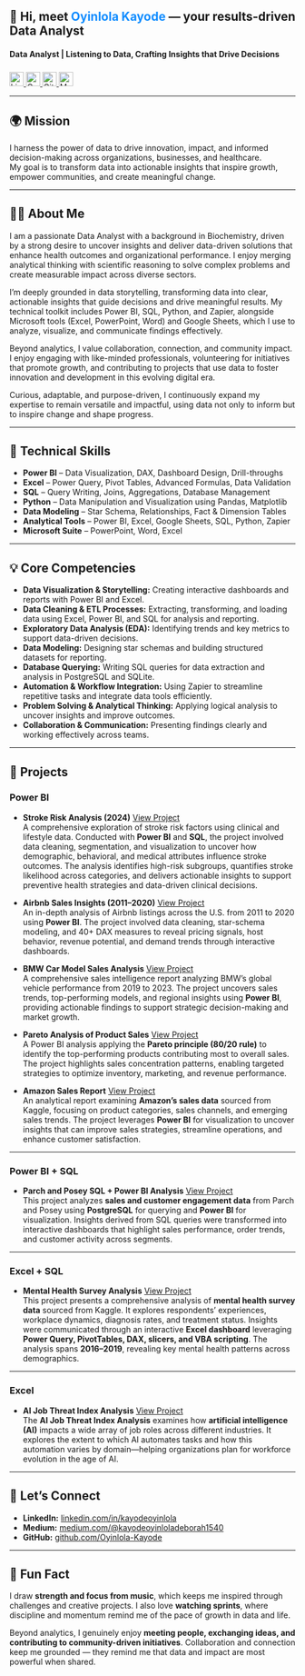 <h2 align="left">👋 Hi, meet <span style="color:#118DFF;">Oyinlola Kayode</span> — your results-driven Data Analyst</h2>

<h4 align="left">Data Analyst | Listening to Data, Crafting Insights that Drive Decisions</h4>

###

<div align="left">
</div>

###

<div align="left">
  <a href="https://www.linkedin.com/in/kayode-0yinlola/" target="_blank">
    <img src="https://img.shields.io/static/v1?message=LinkedIn&logo=linkedin&label=Connect&color=0A66C2&logoColor=white&style=for-the-badge" height="25" alt="LinkedIn logo" />
  </a>
  <a href="mailto:kayodeoyinloladeborah1540@gmail.com" target="_blank">
    <img src="https://img.shields.io/static/v1?message=Gmail&logo=gmail&label=Mail&color=D14836&logoColor=white&style=for-the-badge" height="25" alt="Gmail logo" />
  </a>
  <a href="https://github.com/Oyinlola-Kayode" target="_blank">
    <img src="https://img.shields.io/static/v1?message=GitHub&logo=github&label=Profile&color=181717&logoColor=white&style=for-the-badge" height="25" alt="GitHub logo" />
  </a>
  <a href="https://medium.com/@kayodeoyinloladeborah1540" target="_blank">
    <img src="https://img.shields.io/static/v1?message=Medium&logo=medium&label=Read&color=000000&logoColor=white&style=for-the-badge" height="25" alt="Medium logo" />
  </a>
</div>

----
## 🌍 Mission  
I harness the power of data to drive innovation, impact, and informed decision-making across organizations, businesses, and healthcare.  
My goal is to transform data into actionable insights that inspire growth, empower communities, and create meaningful change.  

---
## 👩‍💻 About Me  

I am a passionate Data Analyst with a background in Biochemistry, driven by a strong desire to uncover insights and deliver data-driven solutions that enhance health outcomes and organizational performance. I enjoy merging analytical thinking with scientific reasoning to solve complex problems and create measurable impact across diverse sectors.  

I’m deeply grounded in data storytelling, transforming data into clear, actionable insights that guide decisions and drive meaningful results. My technical toolkit includes Power BI, SQL, Python, and Zapier, alongside Microsoft tools (Excel, PowerPoint, Word) and Google Sheets, which I use to analyze, visualize, and communicate findings effectively.  

Beyond analytics, I value collaboration, connection, and community impact. I enjoy engaging with like-minded professionals, volunteering for initiatives that promote growth, and contributing to projects that use data to foster innovation and development in this evolving digital era.  

Curious, adaptable, and purpose-driven, I continuously expand my expertise to remain versatile and impactful, using data not only to inform but to inspire change and shape progress.  

---
## 🧠 Technical Skills  

- **Power BI** – Data Visualization, DAX, Dashboard Design, Drill-throughs  
- **Excel** – Power Query, Pivot Tables, Advanced Formulas, Data Validation  
- **SQL** – Query Writing, Joins, Aggregations, Database Management  
- **Python** – Data Manipulation and Visualization using Pandas, Matplotlib  
- **Data Modeling** – Star Schema, Relationships, Fact & Dimension Tables  
- **Analytical Tools** – Power BI, Excel, Google Sheets, SQL, Python, Zapier  
- **Microsoft Suite** – PowerPoint, Word, Excel  

---

## 💡 Core Competencies  

- **Data Visualization & Storytelling:** Creating interactive dashboards and reports with Power BI and Excel.  
- **Data Cleaning & ETL Processes:** Extracting, transforming, and loading data using Excel, Power BI, and SQL for analysis and reporting.  
- **Exploratory Data Analysis (EDA):** Identifying trends and key metrics to support data-driven decisions.  
- **Data Modeling:** Designing star schemas and building structured datasets for reporting.  
- **Database Querying:** Writing SQL queries for data extraction and analysis in PostgreSQL and SQLite.  
- **Automation & Workflow Integration:** Using Zapier to streamline repetitive tasks and integrate data tools efficiently.  
- **Problem Solving & Analytical Thinking:** Applying logical analysis to uncover insights and improve outcomes.  
- **Collaboration & Communication:** Presenting findings clearly and working effectively across teams.

---
## 🚀 Projects  

###  Power BI  

-  **Stroke Risk Analysis (2024)** [View Project](https://github.com/Oyinlola-Kayode/Stroke-Risk-Analysis)  
A comprehensive exploration of stroke risk factors using clinical and lifestyle data. Conducted with **Power BI** and **SQL**, the project involved data cleaning, segmentation, and visualization to uncover how demographic, behavioral, and medical attributes influence stroke outcomes. The analysis identifies high-risk subgroups, quantifies stroke likelihood across categories, and delivers actionable insights to support preventive health strategies and data-driven clinical decisions.  


- **Airbnb Sales Insights (2011–2020)** [View Project](https://github.com/Oyinlola-Kayode/Airbnb-Sales-Insights)  
An in-depth analysis of Airbnb listings across the U.S. from 2011 to 2020 using **Power BI**. The project involved data cleaning, star-schema modeling, and 40+ DAX measures to reveal pricing signals, host behavior, revenue potential, and demand trends through interactive dashboards.  

- **BMW Car Model Sales Analysis** [View Project](https://github.com/Oyinlola-Kayode/BMW-Sales-Analysis)  
A comprehensive sales intelligence report analyzing BMW’s global vehicle performance from 2019 to 2023. The project uncovers sales trends, top-performing models, and regional insights using **Power BI**, providing actionable findings to support strategic decision-making and market growth.  

- **Pareto Analysis of Product Sales** [View Project](https://github.com/Oyinlola-Kayode/Pareto-Analysis-of-Product-Sales-Using-Power-BI)  
A Power BI analysis applying the **Pareto principle (80/20 rule)** to identify the top-performing products contributing most to overall sales. The project highlights sales concentration patterns, enabling targeted strategies to optimize inventory, marketing, and revenue performance. 

- **Amazon Sales Report** [View Project](https://medium.com/@kayodeoyinloladeborah1540/report-on-amazon-sales-f9165c973e42)  
An analytical report examining **Amazon’s sales data** sourced from Kaggle, focusing on product categories, sales channels, and emerging sales trends. The project leverages **Power BI** for visualization to uncover insights that can improve sales strategies, streamline operations, and enhance customer satisfaction.   

---
### Power BI + SQL  

- **Parch and Posey SQL + Power BI Analysis** [View Project](https://github.com/Oyinlola-Kayode/parch-and-posey-sql-powerbi-analysis)  
This project analyzes **sales and customer engagement data** from Parch and Posey using **PostgreSQL** for querying and **Power BI** for visualization. Insights derived from SQL queries were transformed into interactive dashboards that highlight sales performance, order trends, and customer activity across segments.  

---

###  Excel + SQL  

- **Mental Health Survey Analysis** [View Project](https://github.com/Oyinlola-Kayode/Mental-Health-Survey-Analysis)  
This project presents a comprehensive analysis of **mental health survey data** sourced from Kaggle. It explores respondents’ experiences, workplace dynamics, diagnosis rates, and treatment status. Insights were communicated through an interactive **Excel dashboard** leveraging **Power Query, PivotTables, DAX, slicers, and VBA scripting**. The analysis spans **2016–2019**, revealing key mental health patterns across demographics.   

---

###  Excel  

- **AI Job Threat Index Analysis** [View Project](https://github.com/Oyinlola-Kayode/AI-JOB-THREAT-INDEX-ANALYSIS)   
The **AI Job Threat Index Analysis** examines how **artificial intelligence (AI)** impacts a wide array of job roles across different industries. It explores the extent to which AI automates tasks and how this automation varies by domain—helping organizations plan for workforce evolution in the age of AI. 

---
## 🤝 Let’s Connect  

- **LinkedIn:** [linkedin.com/in/kayodeoyinlola](https://www.linkedin.com/in/kayodeoyinlola)  
- **Medium:** [medium.com/@kayodeoyinloladeborah1540](https://medium.com/@kayodeoyinloladeborah1540)  
- **GitHub:** [github.com/Oyinlola-Kayode](https://github.com/Oyinlola-Kayode)  

---

## 🌟 Fun Fact  
I draw **strength and focus from music**, which keeps me inspired through challenges and creative projects. I also love **watching sprints**, where discipline and momentum remind me of the pace of growth in data and life.  

Beyond analytics, I genuinely enjoy **meeting people, exchanging ideas, and contributing to community-driven initiatives**. Collaboration and connection keep me grounded — they remind me that data and impact are most powerful when shared.  
